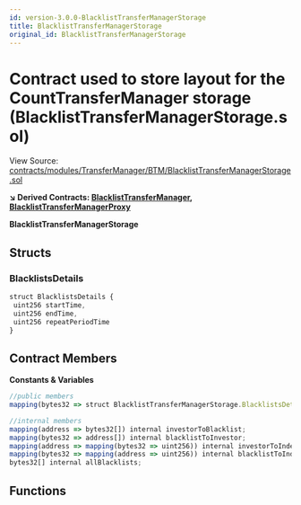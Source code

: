 ```yaml
---
id: version-3.0.0-BlacklistTransferManagerStorage
title: BlacklistTransferManagerStorage
original_id: BlacklistTransferManagerStorage
---
```


# Contract used to store layout for the CountTransferManager storage (BlacklistTransferManagerStorage.sol)

View Source: [contracts/modules/TransferManager/BTM/BlacklistTransferManagerStorage.sol](../../../contracts/modules/TransferManager/BTM/BlacklistTransferManagerStorage.sol)

**↘ Derived Contracts: [BlacklistTransferManager](BlacklistTransferManager.md), [BlacklistTransferManagerProxy](BlacklistTransferManagerProxy.md)**

**BlacklistTransferManagerStorage**

## Structs
### BlacklistsDetails

```js
struct BlacklistsDetails {
 uint256 startTime,
 uint256 endTime,
 uint256 repeatPeriodTime
}
```

## Contract Members
**Constants & Variables**

```js
//public members
mapping(bytes32 => struct BlacklistTransferManagerStorage.BlacklistsDetails) public blacklists;

//internal members
mapping(address => bytes32[]) internal investorToBlacklist;
mapping(bytes32 => address[]) internal blacklistToInvestor;
mapping(address => mapping(bytes32 => uint256)) internal investorToIndex;
mapping(bytes32 => mapping(address => uint256)) internal blacklistToIndex;
bytes32[] internal allBlacklists;

```

## Functions

